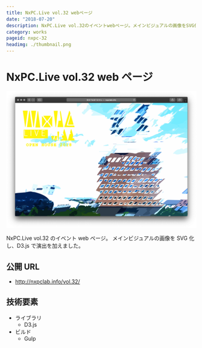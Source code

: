```yaml
---
title: NxPC.Live vol.32 webページ
date: "2018-07-20"
description: NxPC.Live vol.32のイベントwebページ。メインビジュアルの画像をSVG化し、D3.jsで演出を加えました。
category: works
pageid: nxpc-32
headimg: ./thumbnail.png
---
```


# NxPC.Live vol.32 web ページ

![NxPC.Live vol.32 - ヘッダー部分](./nxpc-32.png "NxPC.Live vol.32 - ヘッダー部分")

NxPC.Live vol.32 のイベント web ページ。
メインビジュアルの画像を SVG 化し、D3.js で演出を加えました。

## 公開 URL

- http://nxpclab.info/vol.32/

## 技術要素

- ライブラリ
  - D3.js
- ビルド
  - Gulp
